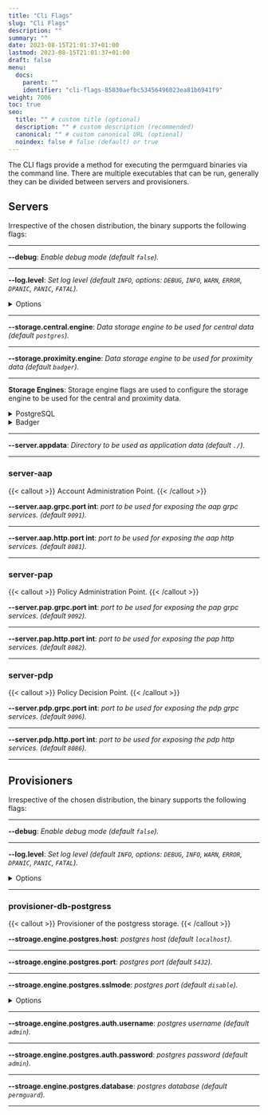 ```yaml
---
title: "Cli Flags"
slug: "Cli Flags"
description: ""
summary: ""
date: 2023-08-15T21:01:37+01:00
lastmod: 2023-08-15T21:01:37+01:00
draft: false
menu:
  docs:
    parent: ""
    identifier: "cli-flags-85030aefbc53456496023ea81b6941f9"
weight: 7006
toc: true
seo:
  title: "" # custom title (optional)
  description: "" # custom description (recommended)
  canonical: "" # custom canonical URL (optional)
  noindex: false # false (default) or true
---
```

The CLI flags provide a method for executing the permguard binaries via the command line.
There are multiple executables that can be run, generally they can be divided between servers and provisioners.

## Servers

Irrespective of the chosen distribution, the binary supports the following flags:

---
**--debug**: *Enable debug mode (default `false`).*

---
**--log.level**: *Set log level (default `INFO`, options: `DEBUG`, `INFO`, `WARN`, `ERROR`, `DPANIC`, `PANIC`, `FATAL`).*

<details>
  <summary>Options</summary>

| LEVEL     | MEANING                                                                                                          |
|-----------|------------------------------------------------------------------------------------------------------------------|
| DEBUG     | Debug logs are typically voluminous, and are usually disabled in production.                                     |
| INFO      | Info is the default logging priority.                                                                            |
| WARN      | Warn logs are more important than Info, but don't need individual human review.                                  |
| ERROR     | Error logs are high-priority. If an application is running smoothly, it shouldn't generate any error-level logs. |
| DPANIC    | DPanic logs are particularly important errors. In development the logger panics after writing the message.       |
| PANIC     | Panic logs a message, then panics.                                                                               |
| FATAL     | Fatal logs a message, then calls os.Exit(1).                                                                     |

</details>

---

**--storage.central.engine**: *Data storage engine to be used for central data (default `postgres`).*

---

**--storage.proximity.engine**: *Data storage engine to be used for proximity data (default `badger`).*

---

**Storage Engines**: Storage engine flags are used to configure the storage engine to be used for the central and proximity data.

<details>
  <summary>PostgreSQL</summary>

**--stroage.engine.postgres.host**: *postgres host (default `localhost`).*

---

**--stroage.engine.postgres.port**: *postgres port (default `5432`).*

---

**--stroage.engine.postgres.sslmode**: *postgres port (default `disable`).*

<details>
  <summary>Options</summary>

| LEVEL       | MEANING                                                                                                                                                          |
|-------------|------------------------------------------------------------------------------------------------------------------------------------------------------------------|
| DISABLE     | The user doesn't care about security and doesn't want to pay the overhead of encryption.                                                                         |
| REQUIRE     | The user wants their data to be encrypted and accepts the overhead. They trust that the network will ensure they always connect to the intended server.          |
| VERIFY-CA   | The user wants their data encrypted and accepts the overhead. They want to ensure they connect to a server that they trust.                                      |
| VERIFY-FULL | The user wants their data encrypted and accepts the overhead. They want to ensure they connect to a server they trust and verify that it's the one they specify. |

</details>

---

**--stroage.engine.postgres.auth.username**: *postgres username (default `admin`).*

---

**--stroage.engine.postgres.auth.password**: *postgres password (default `admin`).*

---

**--stroage.engine.postgres.database**: *postgres database (default `permguard`).*

---

</details>

<details>
  <summary>Badger</summary>

</details>

---

**--server.appdata**: *Directory to be used as application data (default `./`).*

---

### server-aap

{{< callout >}} Account Administration Point. {{< /callout >}}

**--server.aap.grpc.port int**: *port to be used for exposing the aap grpc services. (default `9091`).*

---

**--server.aap.http.port int**: *port to be used for exposing the aap http services. (default `8081`).*

---

### server-pap

{{< callout >}} Policy Administration Point. {{< /callout >}}

**--server.pap.grpc.port int**: *port to be used for exposing the pap grpc services. (default `9092`).*

---

**--server.pap.http.port int**: *port to be used for exposing the pap http services. (default `8082`).*

---

### server-pdp

{{< callout >}} Policy Decision Point. {{< /callout >}}

**--server.pdp.grpc.port int**: *port to be used for exposing the pdp grpc services. (default `9096`).*

---

**--server.pdp.http.port int**: *port to be used for exposing the pdp http services. (default `8086`).*

---

## Provisioners

Irrespective of the chosen distribution, the binary supports the following flags:

---
**--debug**: *Enable debug mode (default `false`).*

---
**--log.level**: *Set log level (default `INFO`, options: `DEBUG`, `INFO`, `WARN`, `ERROR`, `DPANIC`, `PANIC`, `FATAL`).*

<details>
  <summary>Options</summary>

| LEVEL     | MEANING                                                                                                          |
|-----------|------------------------------------------------------------------------------------------------------------------|
| DEBUG     | Debug logs are typically voluminous, and are usually disabled in production.                                     |
| INFO      | Info is the default logging priority.                                                                            |
| WARN      | Warn logs are more important than Info, but don't need individual human review.                                  |
| ERROR     | Error logs are high-priority. If an application is running smoothly, it shouldn't generate any error-level logs. |
| DPANIC    | DPanic logs are particularly important errors. In development the logger panics after writing the message.       |
| PANIC     | Panic logs a message, then panics.                                                                               |
| FATAL     | Fatal logs a message, then calls os.Exit(1).                                                                     |

</details>

---

### provisioner-db-postgress

{{< callout >}} Provisioner of the postgress storage. {{< /callout >}}

**--stroage.engine.postgres.host**: *postgres host (default `localhost`).*

---

**--stroage.engine.postgres.port**: *postgres port (default `5432`).*

---

**--stroage.engine.postgres.sslmode**: *postgres port (default `disable`).*

<details>
  <summary>Options</summary>

| LEVEL       | MEANING                                                                                                                                                          |
|-------------|------------------------------------------------------------------------------------------------------------------------------------------------------------------|
| DISABLE     | The user doesn't care about security and doesn't want to pay the overhead of encryption.                                                                         |
| REQUIRE     | The user wants their data to be encrypted and accepts the overhead. They trust that the network will ensure they always connect to the intended server.          |
| VERIFY-CA   | The user wants their data encrypted and accepts the overhead. They want to ensure they connect to a server that they trust.                                      |
| VERIFY-FULL | The user wants their data encrypted and accepts the overhead. They want to ensure they connect to a server they trust and verify that it's the one they specify. |

</details>

---

**--stroage.engine.postgres.auth.username**: *postgres username (default `admin`).*

---

**--stroage.engine.postgres.auth.password**: *postgres password (default `admin`).*

---

**--stroage.engine.postgres.database**: *postgres database (default `permguard`).*

---
